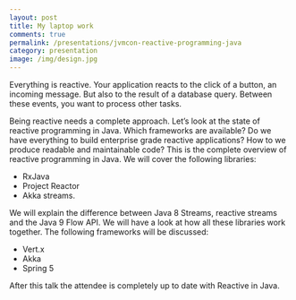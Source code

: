 ```yaml
---
layout: post
title: My laptop work
comments: true
permalink: /presentations/jvmcon-reactive-programming-java
category: presentation
image: /img/design.jpg
---
```


Everything is reactive. Your application reacts to the click of a button, an incoming message. But also to the result of a database query. Between these events, you want to process other tasks.

Being reactive needs a complete approach. Let’s look at the state of reactive programming in Java. Which frameworks are available? Do we have everything to build enterprise grade reactive applications? How to we produce readable and maintainable code? This is the complete overview of reactive programming in Java. We will cover the following libraries:

- RxJava
- Project Reactor
- Akka streams.

We will explain the difference between Java 8 Streams, reactive streams and the Java 9 Flow API. We will have a look at how all these libraries work together. The following frameworks will be discussed:

- Vert.x
- Akka
- Spring 5

After this talk the attendee is completely up to date with Reactive in Java.
